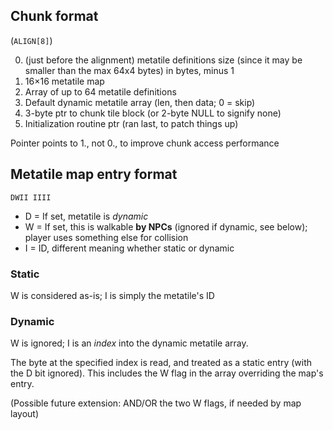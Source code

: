 
## Chunk format

(`ALIGN[8]`)

0. (just before the alignment) metatile definitions size (since it may be smaller than the max 64x4 bytes) in bytes, minus 1
1. 16×16 metatile map
2. Array of up to 64 metatile definitions
3. Default dynamic metatile array (len, then data; 0 = skip)
4. 3-byte ptr to chunk tile block (or 2-byte NULL to signify none)
5. Initialization routine ptr (ran last, to patch things up)

Pointer points to 1., not 0., to improve chunk access performance

## Metatile map entry format

`DWII IIII`

- D = If set, metatile is *dynamic*
- W = If set, this is walkable **by NPCs** (ignored if dynamic, see below); player uses something else for collision
- I = ID, different meaning whether static or dynamic

### Static

W is considered as-is; I is simply the metatile's ID

### Dynamic

W is ignored; I is an *index* into the dynamic metatile array.

The byte at the specified index is read, and treated as a static entry (with the D bit ignored).
This includes the W flag in the array overriding the map's entry.

(Possible future extension: AND/OR the two W flags, if needed by map layout)
